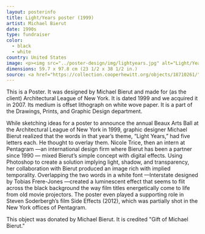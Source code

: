 ```yaml
---
layout: posterinfo
title: Light/Years poster (1999)
artist: Michael Bierut
date: 1990s
type: fundraiser
color:
  - black
  - white
country: United States
image: <p><img src="../poster-design/img/lightyears.jpg" alt="Light/Years poster"/></p>
dimensions: 59.7 x 97.8 cm (23 1/2 x 38 1/2 in.)
source: <a href="https://collection.cooperhewitt.org/objects/18710261/"> https://collection.cooperhewitt.org/objects/18710261/ </a>
---
```


<p> This is a Poster. It was designed by Michael Bierut and made for (as the client) Architectural League of New York. It is dated 1999 and we acquired it in 2007. Its medium is offset lithograph on white wove paper. It is a part of the Drawings, Prints, and Graphic Design department. </p>

<p> While sketching ideas for a poster to announce the annual Beaux Arts Ball at the Architectural League of New York in 1999, graphic designer Michael Bierut realized that the words in that year’s theme, “Light Years,” had five letters each. He thought to overlay them. Nicole Trice, then an intern at Pentagram —an international design firm where Bierut has been a partner since 1990 — mixed Bierut’s simple concept with digital effects. Using Photoshop to create a solution implying light, shadow, and transparency, her collaboration with Bierut produced an image rich with implied temporality. Overlapping the two words in a white font —Interstate designed by Tobias Frere-Jones —created a luminescent effect that seems to flit across the black background the way film titles energetically come to life from old movie projectors. The poster even played a supporting role in Steven Soderbergh’s film Side Effects (2012), which was partially shot in the New York offices of Pentagram. </p>

<p> This object was donated by Michael Bierut. It is credited "Gift of Michael Bierut." </p>